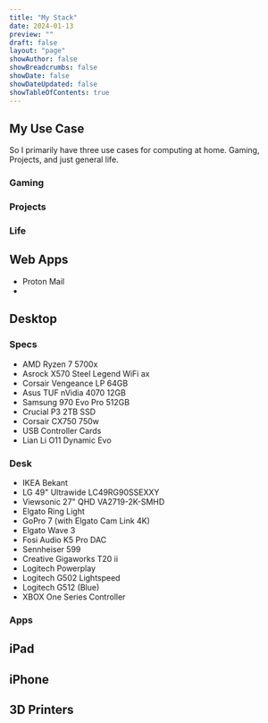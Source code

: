 ```yaml
---
title: "My Stack"
date: 2024-01-13
preview: ""
draft: false
layout: "page"
showAuthor: false
showBreadcrumbs: false
showDate: false
showDateUpdated: false
showTableOfContents: true
---
```


## My Use Case
So I primarily have three use cases for computing at home. Gaming, Projects, and just general life.
### Gaming
### Projects
### Life

## Web Apps
- Proton Mail
- 
## Desktop

### Specs
- AMD Ryzen 7 5700x
- Asrock X570 Steel Legend WiFi ax
- Corsair Vengeance LP 64GB
- Asus TUF nVidia 4070 12GB
- Samsung 970 Evo Pro 512GB
- Crucial P3 2TB SSD
- Corsair CX750 750w
- USB Controller Cards
- Lian Li O11 Dynamic Evo

### Desk
- IKEA Bekant
- LG 49" Ultrawide LC49RG90SSEXXY
- Viewsonic 27" QHD VA2719-2K-SMHD
- Elgato Ring Light
- GoPro 7 (with Elgato Cam Link 4K)
- Elgato Wave 3
- Fosi Audio K5 Pro DAC
- Sennheiser 599
- Creative Gigaworks T20 ii
- Logitech Powerplay
- Logitech G502 Lightspeed
- Logitech G512 (Blue)
- XBOX One Series Controller

### Apps

## iPad

## iPhone

## 3D Printers
